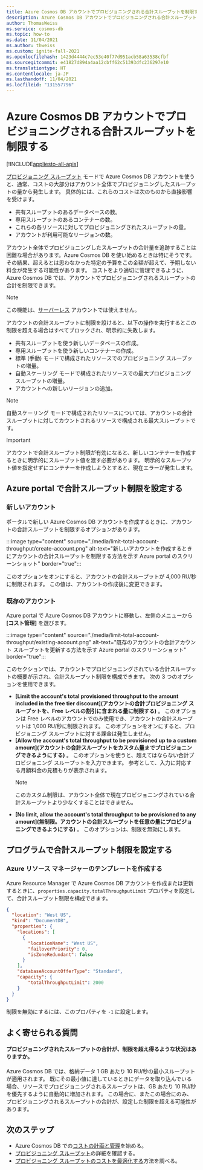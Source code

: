 ```yaml
---
title: Azure Cosmos DB アカウントでプロビジョニングされる合計スループットを制限する
description: Azure Cosmos DB アカウントでプロビジョニングされる合計スループットを制限する方法を説明します
author: ThomasWeiss
ms.service: cosmos-db
ms.topic: how-to
ms.date: 11/04/2021
ms.author: thweiss
ms.custom: ignite-fall-2021
ms.openlocfilehash: 1423d4444c7ec53e40f77d951acb58a63538cfbf
ms.sourcegitcommit: e41827d894a4aa12cbff62c51393dfc236297e10
ms.translationtype: HT
ms.contentlocale: ja-JP
ms.lasthandoff: 11/04/2021
ms.locfileid: "131557796"
---
```

# <a name="limit-the-total-throughput-provisioned-on-your-azure-cosmos-db-account"></a>Azure Cosmos DB アカウントでプロビジョニングされる合計スループットを制限する
[!INCLUDE[appliesto-all-apis](includes/appliesto-all-apis.md)]

[プロビジョニング スループット](./set-throughput.md) モードで Azure Cosmos DB アカウントを使うと、通常、コストの大部分はアカウント全体でプロビジョニングしたスループットの量から発生します。 具体的には、これらのコストは次のものから直接影響を受けます。

- 共有スループットのあるデータベースの数。
- 専用スループットのあるコンテナーの数。
- これらの各リソースに対してプロビジョニングされたスループットの量。
- アカウントが利用可能なリージョンの数。

アカウント全体でプロビジョニングしたスループットの合計量を追跡することは困難な場合があります。Azure Cosmos DB を使い始めるときは特にそうです。 その結果、超えるとは思わなかった特定の予算をこの金額が超えて、予期しない料金が発生する可能性があります。 コストをより適切に管理できるように、Azure Cosmos DB では、アカウントでプロビジョニングされるスループットの合計を制限できます。

> [!NOTE]
> この機能は、[サーバーレス](./serverless.md) アカウントでは使えません。

アカウントの合計スループットに制限を設けると、以下の操作を実行するとこの制限を超える場合はすべてブロックされ、明示的に失敗します。

- 共有スループットを使う新しいデータベースの作成。
- 専用スループットを使う新しいコンテナーの作成。
- 標準 (手動) モードで構成されたリソースでのプロビジョニング スループットの増量。
- 自動スケーリング モードで構成されたリソースでの最大プロビジョニング スループットの増量。
- アカウントへの新しいリージョンの追加。

> [!NOTE]
> 自動スケーリング モードで構成されたリソースについては、アカウントの合計スループットに対してカウントされるリソースで構成される最大スループットです。

> [!IMPORTANT]
> アカウントで合計スループット制限が有効になると、新しいコンテナーを作成するときに明示的にスループット値を渡す必要があります。 明示的なスループット値を指定せずにコンテナーを作成しようとすると、現在エラーが発生します。

## <a name="set-the-total-throughput-limit-from-the-azure-portal"></a>Azure portal で合計スループット制限を設定する

### <a name="new-account"></a>新しいアカウント

ポータルで新しい Azure Cosmos DB アカウントを作成するときに、アカウントの合計スループットを制限するオプションがあります。

:::image type="content" source="./media/limit-total-account-throughput/create-account.png" alt-text="新しいアカウントを作成するときにアカウントの合計スループットを制限する方法を示す Azure portal のスクリーンショット" border="true":::

このオプションをオンにすると、アカウントの合計スループットが 4,000 RU/秒に制限されます。 この値は、アカウントの作成後に変更できます。

### <a name="existing-account"></a>既存のアカウント

Azure portal で Azure Cosmos DB アカウントに移動し、左側のメニューから **[コスト管理]** を選びます。

:::image type="content" source="./media/limit-total-account-throughput/existing-account.png" alt-text="既存のアカウントの合計アカウント スループットを更新する方法を示す Azure portal のスクリーンショット" border="true":::

このセクションでは、アカウントでプロビジョニングされている合計スループットの概要が示され、合計スループット制限を構成できます。 次の 3 つのオプションを使用できます。

- **[Limit the account's total provisioned throughput to the amount included in the free tier discount]\(アカウントの合計プロビジョニング スループットを、Free レベルの割引に含まれる量に制限する\)** 。 このオプションは Free レベルのアカウントでのみ使用でき、アカウントの合計スループットは 1,000 RU/秒に制限されます。 このオプションをオンにすると、プロビジョニング スループットに対する課金は発生しません。
- **[Allow the account's total throughput to be provisioned up to a custom amount]\(アカウントの合計スループットをカスタム量までプロビジョニングできるようにする\)** 。 このオプションを使うと、超えてはならない合計プロビジョニング スループットを入力できます。 参考として、入力に対応する月額料金の見積もりが表示されます。
  > [!NOTE]
  > このカスタム制限は、アカウント全体で現在プロビジョニングされている合計スループットより少なくすることはできません。
- **[No limit, allow the account's total throughput to be provisioned to any amount]\(無制限。アカウントの合計スループットを任意の量にプロビジョニングできるようにする\)** 。 このオプションは、制限を無効にします。

## <a name="set-the-total-throughput-limit-programmatically"></a>プログラムで合計スループット制限を設定する

### <a name="using-azure-resource-manager-templates"></a>Azure リソース マネージャーのテンプレートを作成する

Azure Resource Manager で Azure Cosmos DB アカウントを作成または更新するときに、`properties.capacity.totalThroughputLimit` プロパティを設定して、合計スループット制限を構成できます。

```json
{
  "location": "West US",
  "kind": "DocumentDB",
  "properties": {
    "locations": [
      {
        "locationName": "West US",
        "failoverPriority": 0,
        "isZoneRedundant": false
      }
    ],
    "databaseAccountOfferType": "Standard",
    "capacity": {
        "totalThroughputLimit": 2000
    }
  }
}
```

制限を無効にするには、このプロパティを `-1` に設定します。

## <a name="frequently-asked-questions"></a>よく寄せられる質問

#### <a name="are-there-situations-where-the-total-provisioned-throughput-can-exceed-the-limit"></a>プロビジョニングされたスループットの合計が、制限を超え得るような状況はありますか。

Azure Cosmos DB では、格納データ 1 GB あたり 10 RU/秒の最小スループットが適用されます。 既にその最小値に達しているときにデータを取り込んでいる場合、リソースでプロビジョニングされるスループットは、GB あたり 10 RU/秒を優先するように自動的に増加されます。 この場合に、またこの場合にのみ、プロビジョニングされるスループットの合計が、設定した制限を超える可能性があります。

## <a name="next-steps"></a>次のステップ

- Azure Cosmos DB での[コストの計画と管理](./plan-manage-costs.md)を始める。
- [プロビジョニング スループット](./set-throughput.md)の詳細を確認する。
- [プロビジョニング スループットのコストを最適化する](./optimize-cost-throughput.md)方法を調べる。

